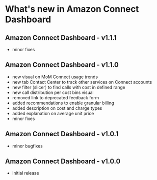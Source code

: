 # What's new in Amazon Connect Dashboard

## Amazon Connect Dashboard - v1.1.1
* minor fixes

## Amazon Connect Dashboard - v1.1.0
* new visual on MoM Connect usage trends
* new tab Contact Center to track other services on Connect accounts
* new filter (slicer) to find calls with cost in defined range
* new call distribution per cost bins visual
* removed link to deprecated feedback form
* added recommendations to enable granular billing
* added description on cost and charge types
* added explanation on average unit price
* minor fixes

## Amazon Connect Dashboard - v1.0.1
* minor bugfixes

## Amazon Connect Dashboard - v1.0.0
* initial release
